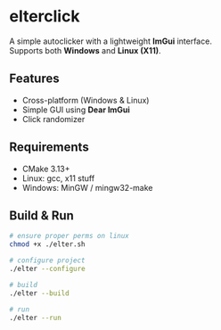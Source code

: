 # elterclick  

A simple autoclicker with a lightweight **ImGui** interface.  
Supports both **Windows** and **Linux (X11)**.  

## Features  
- Cross-platform (Windows & Linux)  
- Simple GUI using **Dear ImGui** 
- Click randomizer

## Requirements
- CMake 3.13+
- Linux: gcc, x11 stuff
- Windows: MinGW / mingw32-make

## Build & Run  

```bash
# ensure proper perms on linux
chmod +x ./elter.sh

# configure project
./elter --configure

# build 
./elter --build

# run       
./elter --run
```

